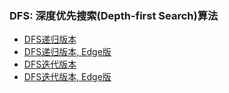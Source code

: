 ###  DFS: 深度优先搜索(Depth-first Search)算法

- [DFS递归版本](recipe-01/README.md)
- [DFS递归版本, Edge版](recipe-02/README.md)
- [DFS迭代版本](recipe-03/README.md)
- [DFS迭代版本, Edge版](recipe-04/README.md)
